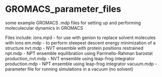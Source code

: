 # GROMACS_parameter_files
some example GROMACS .mdp files for setting up and performing moleculecular dynamics in GROMACS

Files include:
    ions.mpd - for use with genion to replace solvent molecules with ions
    em.mdp - to perform steepest descent energy minimization of a structure
    nvt.mdp - NVT ensemble with protein positions restrained
    npt.mdp - NPT ensemble equilibration using Parrinello-Rahman barostat 
    production_nvt.mdp - NVT ensemble using leap-frog integrator 
    production.mdp - NPT ensemble using leap-frog integrator
    vacuum.mdp - parameter file for running simulations in a vacuum (no solvent)
